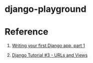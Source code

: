 # django-playground


# Reference

1. [Writing your first Django app, part 1](https://docs.djangoproject.com/en/2.1/intro/tutorial01/)

2. [Django Tutorial #3 - URLs and Views](https://www.youtube.com/watch?v=TblSa29DX6I)
